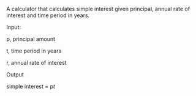 A calculator that calculates simple interest given principal, annual rate of interest and time period in years.


Input:

   p, principal amount
   
   t, time period in years
   
   r, annual rate of interest
   
Output

   simple interest = p*t*
